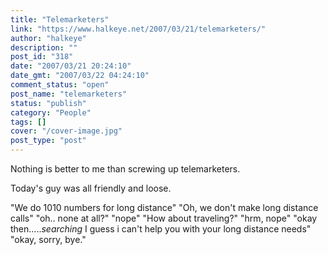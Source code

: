 ```yaml
---
title: "Telemarketers"
link: "https://www.halkeye.net/2007/03/21/telemarketers/"
author: "halkeye"
description: ""
post_id: "318"
date: "2007/03/21 20:24:10"
date_gmt: "2007/03/22 04:24:10"
comment_status: "open"
post_name: "telemarketers"
status: "publish"
category: "People"
tags: []
cover: "/cover-image.jpg"
post_type: "post"
---
```


Nothing is better to me than screwing up telemarketers.

Today's guy was all friendly and loose.


> 
"We do 1010 numbers for long distance"
"Oh, we don't make long distance calls"
"oh.. none at all?"
"nope"
"How about traveling?"
"hrm, nope"
"okay then.....*searching* I guess i can't help you with
your long distance needs"
"okay, sorry, bye."